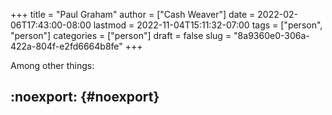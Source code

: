 +++
title = "Paul Graham"
author = ["Cash Weaver"]
date = 2022-02-06T17:43:00-08:00
lastmod = 2022-11-04T15:11:32-07:00
tags = ["person", "person"]
categories = ["person"]
draft = false
slug = "8a9360e0-306a-422a-804f-e2fd6664b8fe"
+++

Among other things:


## :noexport: {#noexport}
